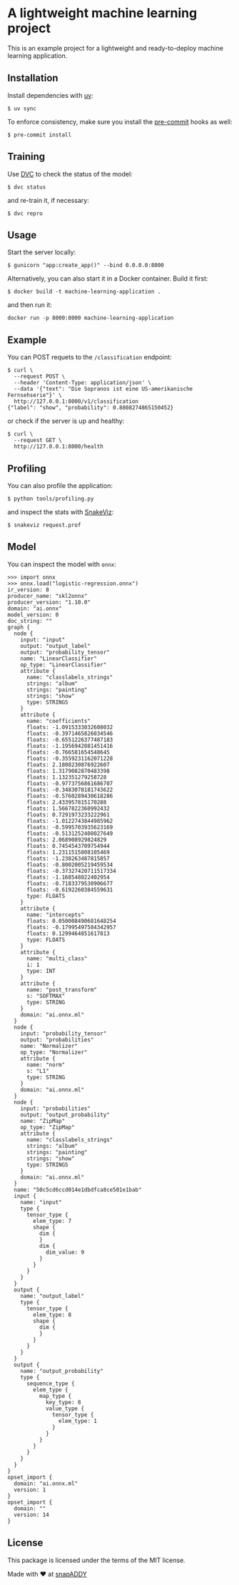 # A lightweight machine learning project

This is an example project for a lightweight and ready-to-deploy machine learning application.

## Installation

Install dependencies with [uv](https://docs.astral.sh/uv/):

```
$ uv sync
```

To enforce consistency, make sure you install the [pre-commit](https://pre-commit.com/) hooks as well:

```
$ pre-commit install
```

## Training

Use [DVC](https://dvc.org/) to check the status of the model:

```
$ dvc status
```

and re-train it, if necessary:

```
$ dvc repro
```

## Usage

Start the server locally:

```
$ gunicorn "app:create_app()" --bind 0.0.0.0:8000
```

Alternatively, you can also start it in a Docker container. Build it first:

```
$ docker build -t machine-learning-application .
```

and then run it:

```
docker run -p 8000:8000 machine-learning-application
```

## Example

You can POST requets to the `/classification` endpoint:

```
$ curl \
  --request POST \
  --header 'Content-Type: application/json' \
  --data '{"text": "Die Sopranos ist eine US-amerikanische Fernsehserie"}' \
  http://127.0.0.1:8000/v1/classification
{"label": "show", "probability": 0.8808274865150452}
```

or check if the server is up and healthy:

```
$ curl \
  --request GET \
  http://127.0.0.1:8000/health
```

## Profiling

You can also profile the application:

```
$ python tools/profiling.py
```

and inspect the stats with [SnakeViz](https://jiffyclub.github.io/snakeviz/):

```
$ snakeviz request.prof
```

## Model

You can inspect the model with `onnx`:

```
>>> import onnx
>>> onnx.load("logistic-regression.onnx")
ir_version: 8
producer_name: "skl2onnx"
producer_version: "1.10.0"
domain: "ai.onnx"
model_version: 0
doc_string: ""
graph {
  node {
    input: "input"
    output: "output_label"
    output: "probability_tensor"
    name: "LinearClassifier"
    op_type: "LinearClassifier"
    attribute {
      name: "classlabels_strings"
      strings: "album"
      strings: "painting"
      strings: "show"
      type: STRINGS
    }
    attribute {
      name: "coefficients"
      floats: -1.0915333032608032
      floats: -0.3971465826034546
      floats: -0.6551226377487183
      floats: -1.1956942081451416
      floats: -0.766581654548645
      floats: -0.3559231162071228
      floats: 2.1808230876922607
      floats: 1.3179082870483398
      floats: 1.132351279258728
      floats: -0.9773756861686707
      floats: -0.3483078181743622
      floats: -0.5760289430618286
      floats: 2.433957815170288
      floats: 1.5667822360992432
      floats: 0.7291973233222961
      floats: -1.0122743844985962
      floats: -0.5995703935623169
      floats: -0.5131252408027649
      floats: 2.068908929824829
      floats: 0.7454543709754944
      floats: 1.2311515808105469
      floats: -1.238263487815857
      floats: -0.8002005219459534
      floats: -0.37327420711517334
      floats: -1.168548822402954
      floats: -0.7183379530906677
      floats: -0.6192260384559631
      type: FLOATS
    }
    attribute {
      name: "intercepts"
      floats: 0.050008490681648254
      floats: -0.17995497584342957
      floats: 0.1299464851617813
      type: FLOATS
    }
    attribute {
      name: "multi_class"
      i: 1
      type: INT
    }
    attribute {
      name: "post_transform"
      s: "SOFTMAX"
      type: STRING
    }
    domain: "ai.onnx.ml"
  }
  node {
    input: "probability_tensor"
    output: "probabilities"
    name: "Normalizer"
    op_type: "Normalizer"
    attribute {
      name: "norm"
      s: "L1"
      type: STRING
    }
    domain: "ai.onnx.ml"
  }
  node {
    input: "probabilities"
    output: "output_probability"
    name: "ZipMap"
    op_type: "ZipMap"
    attribute {
      name: "classlabels_strings"
      strings: "album"
      strings: "painting"
      strings: "show"
      type: STRINGS
    }
    domain: "ai.onnx.ml"
  }
  name: "50c5cd6ccd014e1dbdfca8ce501e1bab"
  input {
    name: "input"
    type {
      tensor_type {
        elem_type: 7
        shape {
          dim {
          }
          dim {
            dim_value: 9
          }
        }
      }
    }
  }
  output {
    name: "output_label"
    type {
      tensor_type {
        elem_type: 8
        shape {
          dim {
          }
        }
      }
    }
  }
  output {
    name: "output_probability"
    type {
      sequence_type {
        elem_type {
          map_type {
            key_type: 8
            value_type {
              tensor_type {
                elem_type: 1
              }
            }
          }
        }
      }
    }
  }
}
opset_import {
  domain: "ai.onnx.ml"
  version: 1
}
opset_import {
  domain: ""
  version: 14
}
```

## License

This package is licensed under the terms of the MIT license.

Made with ♥ at [snapADDY](https://snapaddy.com/)
